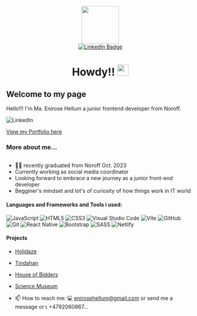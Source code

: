 <div id="header" align="center">
  <img src="https://media.giphy.com/media/WUlplcMpOCEmTGBtBW/giphy.gif" width="100">
</div>
<div id="badges" align="center">
  <a href="https://www.linkedin.com/in/maria-enirose-hellum-1b47bb1b5/">
    <img src="https://img.shields.io/badge/LinkedIn-blue?style=for-the-badge&logo=linkedin&logoColor=white" alt="LinkedIn Badge"/>
  </a>
</div>
<h1 align="center">
  Howdy!!
  <img src="https://media.giphy.com/media/hvRJCLFzcasrR4ia7z/giphy.gif" width="30px"/>
</h1>

## Welcome to my page
Hello!!! 
I'm Ma. Enirose Hellum a junior frontend developer from Noroff.

![LinkedIn](https://img.shields.io/badge/linkedin-%230077B5.svg?style=for-the-badge&logo=linkedin&logoColor=white)

[View my Portfolio here](https://enirosehellum.netlify.app/)


### More about me...
<div id="badges" align="left">
  <img src="https://komarev.com/ghpvc/?username=enirose&style=flat-square&color=blue" alt=""/>
</div>

- :woman_technologist: recently graduated from Noroff Oct. 2023
- Currently working as social media coordinator
- Looking forward to embrace a new journey as a junior front-end developer
- Begginer's mindset and lot's of curiosity of how things work in IT world


#### Languages and Frameworks and Tools i used:
 ![JavaScript](https://img.shields.io/badge/javascript-%23323330.svg?style=for-the-badge&logo=javascript&logoColor=%23F7DF1E)
 ![HTML5](https://img.shields.io/badge/html5-%23E34F26.svg?style=for-the-badge&logo=html5&logoColor=white)
 ![CSS3](https://img.shields.io/badge/css3-%231572B6.svg?style=for-the-badge&logo=css3&logoColor=white)
 ![Visual Studio Code](https://img.shields.io/badge/Visual%20Studio%20Code-0078d7.svg?style=for-the-badge&logo=visual-studio-code&logoColor=white)
 ![Vite](https://img.shields.io/badge/vite-%23646CFF.svg?style=for-the-badge&logo=vite&logoColor=white)
 ![GitHub](https://img.shields.io/badge/github-%23121011.svg?style=for-the-badge&logo=github&logoColor=white)
 ![Git](https://img.shields.io/badge/git-%23F05033.svg?style=for-the-badge&logo=git&logoColor=white)
 ![React Native](https://img.shields.io/badge/react-%23121011.svg?style=for-the-badge&logo=react&logoColor=blue)
 ![Bootstrap](https://img.shields.io/badge/bootstrap-%23646CFF.svg?style=for-the-badge&logo=bootstrap&logoColor=white)
 ![SASS](https://img.shields.io/badge/sass-EF1970?style=for-the-badge&logo=sass&logoColor=white)
 ![Netlify](https://img.shields.io/badge/netlify-00979D?style=for-the-badge&logo=netlify&logoColor=white)

#### Projects
- [Holidaze](https://loquacious-bienenstitch-4a509b.netlify.app/)
- [Tindahan](https://meek-licorice-1e5a9e.netlify.app/)
- [House of Bidders](https://storied-fairy-4f9600.netlify.app/)
- [Science Museum](https://compassionate-joliot-e61ccb.netlify.app/)

- 📫 How to reach me: :computer: enirosehellum@gmail.com or send me a message or :telephone_receiver: +4792060867...

